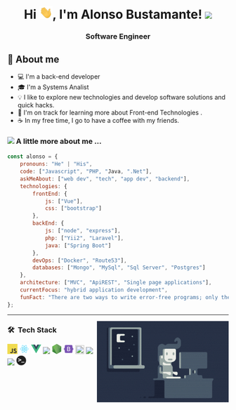 

<h1 align="center">Hi <img src="https://raw.githubusercontent.com/ABSphreak/ABSphreak/master/gifs/Hi.gif" width="30px">, I'm Alonso Bustamante! <img src="https://media0.giphy.com/media/iIqmM5tTjmpOB9mpbn/giphy.gif" width="50"></h1>
<h3 align="center">Software Engineer</h3>


## 📖 About me

* 💻 I'm a back-end developer
* 🎓 I'm a Systems Analist 
* 💡 I like to explore new technologies and develop software solutions and quick hacks.
* 🌱 I'm on track for learning more about Front-end Technologies .
* ☕ In my free time, I go to have a coffee with my friends.


### <img src="https://media1.giphy.com/media/SyqfOzwy6tZug/giphy.gif?cid=ecf05e47de39fajt89b998lt73gzf5rynwfyxxfix6o2g7f3&rid=giphy.gif&ct=g" width="50"> A little more about me ...

```javascript
const alonso = {
    pronouns: "He" | "His",
    code: ["Javascript", "PHP, "Java, ".Net"],
    askMeAbout: ["web dev", "tech", "app dev", "backend"],
    technologies: {
        frontEnd: {
            js: ["Vue"],
            css: ["bootstrap"]
        },
        backEnd: {
            js: ["node", "express"],
            php: ["Yii2", "Laravel"],
            java: ["Spring Boot"]
        },
        devOps: ["Docker", "Route53"],
        databases: ["Mongo", "MySql", "Sql Server", "Postgres"]
    },
    architecture: ["MVC", "ApiREST", "Single page applications"],
    currentFocus: "hybrid application development",
    funFact: "There are two ways to write error-free programs; only the third one works"
};
```
----
<img alt="Night Coding" src="https://raw.githubusercontent.com/AVS1508/AVS1508/master/assets/Night-Coding.gif" align="right"/>

### 🛠 &nbsp;Tech Stack
<p align="center">

<code><img height="23" src="https://raw.githubusercontent.com/github/explore/80688e429a7d4ef2fca1e82350fe8e3517d3494d/topics/javascript/javascript.png"></code>
<code><img height="23" src="https://raw.githubusercontent.com/github/explore/80688e429a7d4ef2fca1e82350fe8e3517d3494d/topics/react/react.png"></code>
<code><img height="23" src="https://raw.githubusercontent.com/github/explore/80688e429a7d4ef2fca1e82350fe8e3517d3494d/topics/vue/vue.png"></code>
<code><img height="23" src="https://bestofjs.org/logos/vuetify.svg"></code>
<code><img height="23" src="https://raw.githubusercontent.com/github/explore/80688e429a7d4ef2fca1e82350fe8e3517d3494d/topics/nodejs/nodejs.png"></code>
<code><img height="23" src="https://raw.githubusercontent.com/devicons/devicon/master/icons/bootstrap/bootstrap-plain.svg"></code>
<code><code><img height="20" width="20" src="https://www.vectorlogo.zone/logos/mongodb/mongodb-icon.svg"></code></code>
<code><img height="23" src="https://www.vectorlogo.zone/logos/git-scm/git-scm-icon.svg"></code>
<code><img height="23" src="https://www.vectorlogo.zone/logos/netlify/netlify-icon.svg"></code>
<code><img height="23" src="https://raw.githubusercontent.com/github/explore/80688e429a7d4ef2fca1e82350fe8e3517d3494d/topics/terminal/terminal.png"></code>
<br/>
<br/>
<br/>
